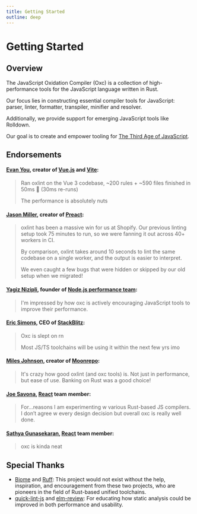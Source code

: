 ```yaml
---
title: Getting Started
outline: deep
---
```


# Getting Started

## Overview

The JavaScript Oxidation Compiler (Oxc) is a collection of high-performance tools for the JavaScript language written in Rust.

Our focus lies in constructing essential compiler tools for JavaScript: parser, linter, formatter, transpiler, minifier and resolver.

Additionally, we provide support for emerging JavaScript tools like Rolldown.

Our goal is to create and empower tooling for [The Third Age of JavaScript](https://www.swyx.io/js-third-age).

## Endorsements

#### [Evan You](https://twitter.com/youyuxi/status/1734439543280128030), creator of [Vue.js](https://vuejs.org) and [Vite](https://vitejs.dev):

> Ran oxlint on the Vue 3 codebase, ~200 rules + ~590 files finished in 50ms 🤯 (30ms re-runs)
>
> The performance is absolutely nuts

#### [Jason Miller](https://github.com/developit), creator of [Preact](https://preactjs.com):

> oxlint has been a massive win for us at Shopify. Our previous linting setup took 75 minutes to run, so we were fanning it out across 40+ workers in CI.
>
> By comparison, oxlint takes around 10 seconds to lint the same codebase on a single worker, and the output is easier to interpret.
>
> We even caught a few bugs that were hidden or skipped by our old setup when we migrated!

#### [Yagiz Nizipli](https://github.com/sponsors/anonrig), founder of [Node.js performance team](https://github.com/nodejs/performance):

> I'm impressed by how oxc is actively encouraging JavaScript tools to improve their performance.

#### [Eric Simons](https://twitter.com/ericsimons40/status/1766525300584947999), CEO of [StackBlitz](https://stackblitz.com/):

> Oxc is slept on rn
>
> Most JS/TS toolchains will be using it within the next few yrs imo

#### [Miles Johnson](https://x.com/mileswjohnson/status/1734698340791800283), creator of [Moonrepo](https://moonrepo.dev):

> It's crazy how good oxlint (and oxc tools) is. Not just in performance, but ease of use. Banking on Rust was a good choice!

#### [Joe Savona](https://x.com/en_JS/status/1676467920334094336), [React](https://react.dev) team member:

> For…reasons I am experimenting w various Rust-based JS compilers. I don’t agree w every design decision but overall oxc is really well done.

#### [Sathya Gunasekaran](https://x.com/_gsathya/status/1676453430263701506), [React](https://react.dev) team member:

> oxc is kinda neat

## Special Thanks

- [Biome][biome] and [Ruff][ruff]: This project would not exist without the help, inspiration, and encouragement from these two projects, who are pioneers in the field of Rust-based unified toolchains.
- [quick-lint-js][quick-lint-js] and [elm-review][elm-review]: For educating how static analysis could be improved in both performance and usability.

[biome]: https://biomejs.dev
[ruff]: https://beta.ruff.rs
[quick-lint-js]: https://quick-lint-js.com/
[elm-review]: https://package.elm-lang.org/packages/jfmengels/elm-review/latest/
